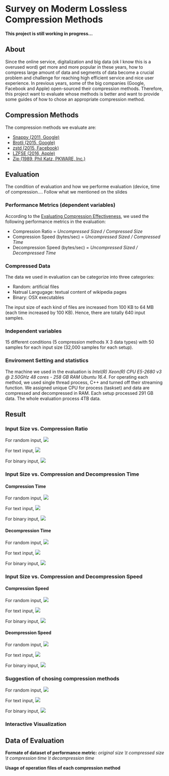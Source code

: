 # Survey on Moderm Lossless Compression Methods

**This project is still working in progress...**

## About
Since the online service, digitalization and big data (ok I know this is a overused word) get more and more popular in these years, how to compress large amount of data and segments of data become a crucial problem and challenge for reaching high efficient service and nice user experience. 
In previous years, some of the big companies (Google, Facebook and Apple) open-sourced their compression methods. Therefore, this project want to evaluate whose methods is better and want to provide some guides of how to chose an appropriate compression method. 


## Compression Methods
The compression methods we evaluate are:

- [Snappy (2011, Google)](https://github.com/google/snappy)
- [Brotli (2015, Google)](https://github.com/google/brotli)
- [zstd (2015, Facebook)](https://github.com/facebook/zstd)
- [LZFSE (2016, Apple)](https://github.com/lzfse/lzfse)
- [Zip (1989, Phil Katz, PKWARE, Inc.)](http://www.7-zip.org/sdk.html)

## Evaluation
The condition of evaluation and how we performe evaluation (device, time of compression....
Follow what we mentioned on the slides 

### Performance Metrics (dependent variables)
According to the [Evaluating Compression Effectiveness](https://en.wikibooks.org/wiki/Data_Compression/Evaluating_Compression_Effectiveness#Decompression_Speed), we used the following performance metrics in the evaluation:

- Compression Ratio = *Uncompressed Sized / Compressed Size*
- Compression Speed (bytes/sec) = *Uncompressed Sized / Compressed Time*
- Decompression Speed (bytes/sec) = *Uncompressed Sized / Decompressed Time*

### Compressed Data
The data we used in evaluation can be categorize into three categories:

- Random: artificial files
- Natrual Langugage: textual content of wikipedia pages
- Binary: OSX executables

The input size of each kind of files are increased from 100 KB to 64 MB (each time increased by 100 KB). Hence, there are totally 640 input samples.

### Independent variables
15 different conditions (5 compression methods X 3 data types) with 50 samples for each input size (32,000 samples for each setup).

### Enviroment Setting and statistics
The machine we used in the evaluation is *Intel(R) Xeon(R) CPU E5-2680 v3 @ 2.50GHz 48 cores - 258 GB RAMUbuntu 16.4*. For operating each method, we used single thread process, C++ and turned off their streaming function. We assigned unique CPU for process (taskset) and data are compressed and decompressed in RAM.
Each setup processed 291 GB data. The whole evaluation process 4TB data. 

## Result
### Input Size vs. Compression Ratio
For random input,
![](Fig/R1_CompressionRatio_random.png)

For text input,
![](Fig/R1_CompressionRatio_wiki.png)

For binary input,
![](Fig/R1_CompressionRatio_binary.png)

### Input Size vs. Compression and Decompression Time
#### Compression Time
For random input,
![](Fig/R2_CompressionTime_random.png)

For text input,
![](Fig/R2_CompressionTime_wiki.png)

For binary input,
![](Fig/R2_CompressionTime_binary.png)


#### Decompression Time
For random input,
![](Fig/R2_DecompressionTime_random.png)

For text input,
![](Fig/R2_DecompressionTime_wiki.png)

For binary input,
![](Fig/R2_DecompressionTime_bin.png)


### Input Size vs. Compression and Decompression Speed
#### Compression Speed
For random input,
![](Fig/)

For text input,
![](Fig/)

For binary input,
![](Fig/)

#### Deompression Speed
For random input,
![](Fig/)

For text input,
![](Fig/)

For binary input,
![](Fig/)

### Suggestion of chosing compression methods
For random input, 
![](Fig/radar_random.png)

For text input,
![](Fig/radar_wiki.png)

For binary input, 
![](Fig/radar_binary.png)

### Interactive Visualization


## Data of Evaluation
**Formate of dataset of performance metric:** *original size \t compressed size \t compression time \t decompression time*

**Usage of operation files of each compression method**


